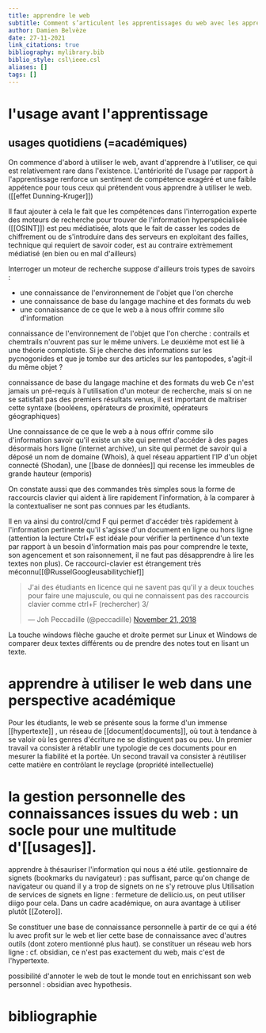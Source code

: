 ```yaml
---
title: apprendre le web
subtitle: Comment s’articulent les apprentissages du web avec les apprentissages ordinaires d’une part et les apprentissages savants (ou disciplinaires pour les étudiants) d’autre part ?
author: Damien Belvèze
date: 27-11-2021
link_citations: true
bibliography: mylibrary.bib
biblio_style: csl\ieee.csl
aliases: []
tags: []
---
```


# l'usage avant l'apprentissage

## usages quotidiens (=académiques)

On commence d'abord à utiliser le web, avant d'apprendre à l'utiliser, ce qui est relativement rare dans l'existence. L'antériorité de l'usage par rapport à l'apprentissage renforce un sentiment de compétence exagéré et une faible appétence pour tous ceux qui prétendent vous apprendre à utiliser le web. ([[effet Dunning-Kruger]])

Il faut ajouter à cela le fait que les compétences dans l'interrogation experte des moteurs de recherche pour trouver de l'information hyperspécialisée ([[OSINT]]) est peu médiatisée, alots que le fait de casser les codes de chiffrement ou de s'introduire dans des serveurs en exploitant des failles, technique qui requiert de savoir coder, est au contraire extrèmement médiatisé (en bien ou en mal d'ailleurs)

Interroger un moteur de recherche suppose d'ailleurs trois types de savoirs : 

- une connaissance de l'environnement de l'objet que l'on cherche
- une connaissance de base du langage machine et des formats du web
- une connaissance de ce que le web a à nous offrir comme silo d'information

connaissance de l'environnement de l'objet que l'on cherche : 
contrails et chemtrails n'ouvrent pas sur le même univers. Le deuxième mot est lié à une théorie complotiste. 
Si je cherche des informations sur les pycnogonides et que je tombe sur des articles sur les pantopodes, s'agit-il  du même objet ?

connaissance de base du langage machine et des formats du web
Ce n'est jamais un pré-requis à l'utilisation d'un moteur de recherche, mais si on ne se satisfait pas des premiers résultats venus, il est important de maîtriser cette syntaxe (booléens, opérateurs de proximité, opérateurs géographiques)

Une connaissance de ce que le web a à nous offrir comme silo d'information
savoir qu'il existe un site qui permet d'accéder à des pages désormais hors ligne (internet archive), un site qui permet de savoir qui a déposé un nom de domaine (Whois), à quel réseau appartient l'IP d'un objet connecté (Shodan), une [[base de données]] qui recense les immeubles de grande hauteur (emporis)

On constate aussi que des  commandes très simples sous la forme de raccourcis clavier qui aident à lire rapidement l'information, à la comparer à la contextualiser ne sont pas connues par les étudiants. 

Il en va ainsi du control/cmd F qui permet d'accéder très rapidement à l'information pertinente qu'il s'agisse d'un document en ligne ou hors ligne (attention la lecture Ctrl+F est idéale pour vérifier la pertinence d'un texte par rapport à un besoin d'information mais pas pour comprendre le texte, son agencement et son raisonnement, il ne faut pas désapprendre à lire les textes non plus). Ce raccourci-clavier est étrangement très méconnu[[@RusselGoogleusabilitychief]]

<blockquote class="twitter-tweet"><p lang="fr" dir="ltr">J&#39;ai des étudiants en licence qui ne savent pas qu&#39;il y a deux touches pour faire une majuscule, ou qui ne connaissent pas des raccourcis clavier comme ctrl+F (rechercher) 3/</p>&mdash; Joh Peccadille (@peccadille) <a href="https://twitter.com/peccadille/status/1065334627437559808?ref_src=twsrc%5Etfw">November 21, 2018</a></blockquote> <script async src="https://platform.twitter.com/widgets.js" charset="utf-8"></script>

La touche windows flèche gauche et droite permet sur Linux et Windows de comparer deux textes différents ou de prendre des notes tout en lisant un texte. 



# apprendre à utiliser le web dans une perspective académique

Pour les étudiants, le web se présente sous la forme d'un immense [[hypertexte]] , un réseau de [[document|documents]], où tout à tendance à se valoir où les genres d'écriture ne se distinguent pas ou peu. 
Un premier travail va consister à rétablir une typologie de ces documents pour en mesurer la fiabilité et la portée. 
Un second travail va consister à réutiliser cette matière en contrôlant le reyclage (propriété intellectuelle)

# la gestion personnelle des connaissances issues du web : un socle pour une multitude d'[[usages]].

apprendre à thésauriser l'information qui nous a été utile. 
gestionnaire de signets (bookmarks du navigateur) : pas suffisant, parce qu'on change de navigateur ou quand il y a trop de signets on ne s'y retrouve plus Utilisation de services de signets en ligne : fermeture de deliicio.us, on peut utiliser diigo pour cela. Dans un cadre académique, on aura avantage à utiliser plutôt [[Zotero]]. 

Se constituer une base de connaissance personnelle à partir de ce qui a été lu avec profit sur le web et lier cette base de connaissance avec d'autres outils (dont zotero mentionné plus haut). se constituer un réseau web hors ligne : cf. obsidian, ce n'est pas exactement du web, mais c'est de l'hypertexte.

possibilité d'annoter le web de tout le monde tout en enrichissant son web personnel : obsidian avec hypothesis. 












# bibliographie

